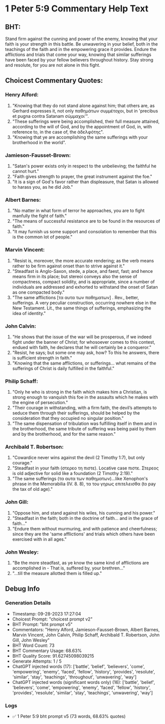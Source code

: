 # 1 Peter 5:9 Commentary Help Text

## BHT:
Stand firm against the cunning and power of the enemy, knowing that your faith is your strength in this battle. Be unwavering in your belief, both in the teachings of the faith and in the empowering grace it provides. Endure the afflictions and trials that come your way, knowing that similar sufferings have been faced by your fellow believers throughout history. Stay strong and resolute, for you are not alone in this fight.

## Choicest Commentary Quotes:
### Henry Alford:
1. "Knowing that they do not stand alone against him; that others are, as Gerhard expresses it, not only παθημάτων συμμέτοχοι, but in 'precibus et pugna contra Satanam σύμμαχοι'".
2. "These sufferings were being accomplished, their full measure attained, according to the will of God, and by the appointment of God, in, with reference to, in the case of, the ἀδελφότης".
3. "Knowing that ye are accomplishing the same sufferings with your brotherhood in the world".

### Jamieson-Fausset-Brown:
1. "Satan's power exists only in respect to the unbelieving; the faithful he cannot hurt."
2. "Faith gives strength to prayer, the great instrument against the foe."
3. "It is a sign of God's favor rather than displeasure, that Satan is allowed to harass you, as he did Job."

### Albert Barnes:
1. "No matter in what form of terror he approaches, you are to fight manfully the fight of faith."
2. "The means of successful resistance are to be found in the resources of faith."
3. "It may furnish us some support and consolation to remember that this is the common lot of people."

### Marvin Vincent:
1. "Resist is, moreover, the more accurate rendering; as the verb means rather to be firm against onset than to strive against it." 
2. "Steadfast is Anglo-Saxon, stede, a place, and faest, fast; and hence means firm in its place; but stereoi conveys also the sense of compactness, compact solidity, and is appropriate, since a number of individuals are addressed and exhorted to withstand the onset of Satan as one compacted body." 
3. "The same afflictions [τα αυτα των παθηματων] . Rev., better, sufferings. A very peculiar construction, occurring nowhere else in the New Testament. Lit., the same things of sufferings, emphasizing the idea of identity."

### John Calvin:
1. "He shows that the issue of the war will be prosperous, if we indeed fight under the banner of Christ; for whosoever comes to this contest, endued with faith, he declares that he will certainly be a conqueror."
2. "Resist, he says; but some one may ask, how? To this he answers, there is sufficient strength in faith."
3. "Knowing that the same afflictions, or sufferings... what remains of the sufferings of Christ is daily fulfilled in the faithful."

### Philip Schaff:
1. "Only he who is strong in the faith which makes him a Christian, is strong enough to vanquish this foe in the assaults which he makes with the engine of persecution." 
2. "Their courage in withstanding, with a firm faith, the devil’s attempts to seduce them through their sufferings, should be helped by the consideration that they occupied no singular position."
3. "The same dispensation of tribulation was fulfilling itself in them and in the brotherhood, the same tribute of suffering was being paid by them and by the brotherhood, and for the same reason."

### Archibald T. Robertson:
1. "Cowardice never wins against the devil (2 Timothy 1:7), but only courage." 
2. "Steadfast in your faith (στερεο τη πιστε). Locative case πιστε. Στερεος is old adjective for solid like a foundation (2 Timothy 2:19)."
3. "The same sufferings (τα αυτα των παθηματων)...like Xenophon's phrase in the Memorabilia (IV. 8. 8), τα του γηρως επιτελεισθα (to pay the tax of old age)."

### John Gill:
1. "Oppose him, and stand against his wiles, his cunning and his power."
2. "Steadfast in the faith; both in the doctrine of faith... and in the grace of faith..."
3. "Endure them without murmuring, and with patience and cheerfulness; since they are the 'same afflictions' and trials which others have been exercised with in all ages."

### John Wesley:
1. "Be the more steadfast, as ye know the same kind of afflictions are accomplished in - That is, suffered by, your brethren..." 
2. "...till the measure allotted them is filled up."


## Debug Info
### Generation Details
- Timestamp: 09-28-2023 17:27:04
- Choicest Prompt: "choicest prompt v2"
- BHT Prompt: "bht prompt v5"
- Commentators: "Henry Alford, Jamieson-Fausset-Brown, Albert Barnes, Marvin Vincent, John Calvin, Philip Schaff, Archibald T. Robertson, John Gill, John Wesley"
- BHT Word Count: 73
- BHT Commentary Usage: 68.63%
- BHT Quality Score: 91.62745098039215
- Generate Attempts: 1 / 5
- ChatGPT injected words (17):
	['battle', 'belief', 'believers', 'come', 'empowering', 'enemy', 'faced', 'fellow', 'history', 'provides', 'resolute', 'similar', 'stay', 'teachings', 'throughout', 'unwavering', 'way']
- ChatGPT injected words (significant words only) (16):
	['battle', 'belief', 'believers', 'come', 'empowering', 'enemy', 'faced', 'fellow', 'history', 'provides', 'resolute', 'similar', 'stay', 'teachings', 'unwavering', 'way']

### Logs
- ✅ 1 Peter 5:9 bht prompt v5 (73 words, 68.63% quotes)